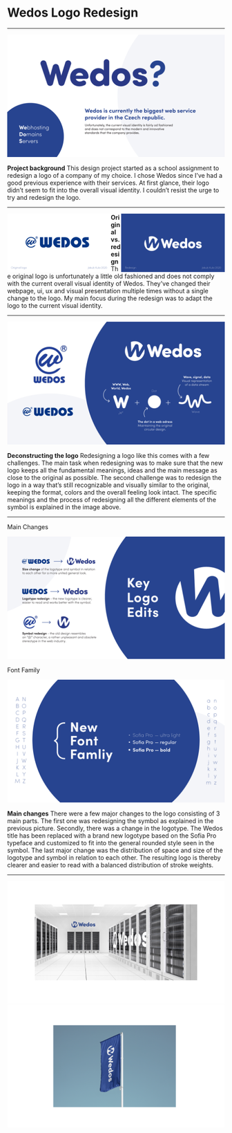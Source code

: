 # Wedos Logo Redesign

---

![Placeholder](img/00_intro.png)

**Project background**
This design project started as a school assignment to redesign a logo of a company of my choice. I chose Wedos since I’ve had a good previous experience with their services. At first glance, their logo didn’t seem to fit into the overall visual identity. I couldn’t resist the urge to try and redesign the logo.

---

<img style="float: left;" src="img/01_before.png" alt="drawing" width="240"/>
<img style="float: right;" src="img/02_after.png" alt="drawing" width="240"/>

**Original vs. redesign**
The original logo is unfortunately a little old fashioned and does not comply with the current overall visual identity of Wedos. They've changed their webpage, ui, ux and visual presentation multiple times without a single change to the logo. My main focus during the redesign was to adapt the logo to the current visual identity.

---

![Placeholder](img/03_detail.png)

**Deconstructing the logo**
Redesigning a logo like this comes with a few challenges. The main task when redesigning was to make sure that the new logo keeps all the fundamental meanings, ideas and the main message as close to the original as possible. The second challenge was to redesign the logo in a way that’s still recognizable and visually similar to the original, keeping the format, colors and the overall feeling look intact.
The specific meanings and the process of redesigning all the different elements of the symbol is explained in the image above.

---

Main Changes

![Placeholder](img/04_changes.png)

Font Family

![Placeholder](img/05_font.png)

**Main changes**
There were a few major changes to the logo consisting of 3 main parts. The first one was redesigning the symbol as explained in the previous picture. Secondly, there was a change in the logotype. The Wedos title has been replaced with a brand new logotype based on the Sofia Pro typeface and customized to fit into the general rounded style seen in the symbol. The last major change was the distribution of space and size of the logotype and symbol in relation to each other. The resulting logo is thereby clearer and easier to read with a balanced distribution of stroke weights.

---

![Placeholder](img/05_mockup_1.png)
![Placeholder](img/06_mockup_2.png)
